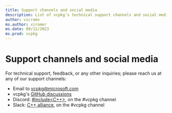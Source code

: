 ```yaml
---
title: Support channels and social media
description: List of vcpkg's technical support channels and social media links.
author: vicroms
ms.author: viromer
ms.date: 09/12/2023
ms.prod: vcpkg
---
```

# Support channels and social media

For technical support, feedback, or any other inquiries; please reach us at any of our support channels:

* Email to [vcpkg@microsoft.com](<mailto:vcpkg@microsoft.com>)
* vcpkg's [GitHub discussions](<https://github.com/microsoft/vcpkg/discussions>)
* Discord: [#include<C++>](<https://www.includecpp.org/discord/>), on the #vcpkg channel
* Slack: [C++ alliance](<https://cppalliance.org/slack/>), on the #vcpkg channel
